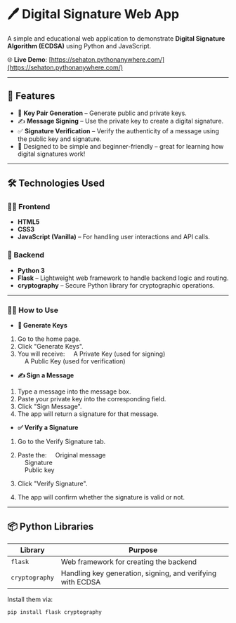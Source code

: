 # 🖊️ Digital Signature Web App

A simple and educational web application to demonstrate **Digital Signature Algorithm (ECDSA)** using Python and JavaScript.

🌐 **Live Demo**: [https://sehaton.pythonanywhere.com/](https://sehaton.pythonanywhere.com/)

---

## 📸 Features

- 🔐 **Key Pair Generation** – Generate public and private keys.
- ✍️ **Message Signing** – Use the private key to create a digital signature.
- ✅ **Signature Verification** – Verify the authenticity of a message using the public key and signature.
- 🧠 Designed to be simple and beginner-friendly – great for learning how digital signatures work!

---

## 🛠️ Technologies Used

### 👨‍💻 Frontend
- **HTML5**
- **CSS3**
- **JavaScript (Vanilla)** – For handling user interactions and API calls.

### 🐍 Backend
- **Python 3**
- **Flask** – Lightweight web framework to handle backend logic and routing.
- **cryptography** – Secure Python library for cryptographic operations.

---

### 🧑‍🏫 How to Use
- **🔐 Generate Keys**
1. Go to the home page.
2. Click "Generate Keys".
3. You will receive:
&nbsp;&nbsp;&nbsp;&nbsp;A Private Key (used for signing)<br/>
&nbsp;&nbsp;&nbsp;&nbsp;A Public Key (used for verification)<br/>

- **✍️ Sign a Message**
1. Type a message into the message box.
2. Paste your private key into the corresponding field.
3. Click "Sign Message".
4. The app will return a signature for that message.

- **✅ Verify a Signature**
1. Go to the Verify Signature tab.
2. Paste the:
&nbsp;&nbsp;&nbsp;&nbsp;Original message<br/>
&nbsp;&nbsp;&nbsp;&nbsp;Signature<br/>
&nbsp;&nbsp;&nbsp;&nbsp;Public key

4. Click "Verify Signature".
5. The app will confirm whether the signature is valid or not.

---

## 📦 Python Libraries

| Library        | Purpose                                  |
|----------------|-------------------------------------------|
| `flask`        | Web framework for creating the backend   |
| `cryptography` | Handling key generation, signing, and verifying with ECDSA |

Install them via:

```bash
pip install flask cryptography
